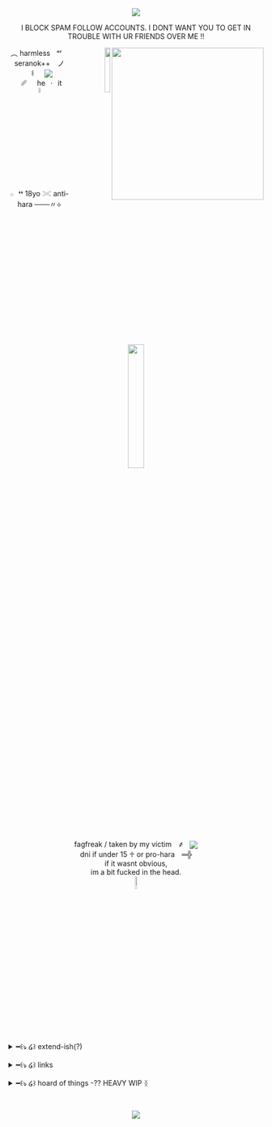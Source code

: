 <p align="center"><img src="https://file.garden/Z7-3jqElunno9Cjt/rescources/dividers/IMG-1057.png" /> 
<p align="center"> I BLOCK SPAM FOLLOW ACCOUNTS. I DONT WANT YOU TO GET IN TROUBLE WITH UR FRIENDS OVER ME !!

<p align="right"><p align="right"><a href="https://www.last.fm/user/AUTROCITIY"><img align="right" width="300" src="https://lastfm.dedomil.workers.dev/AUTROCITIY?dark"></a> <img src="https://file.garden/Z7-3jqElunno9Cjt/rescources/pngs/untitdled370(2).png"  align="right" width="15%">


<p align="center">
︵ harmlessㅤᵒʳㅤseranok++⠀ ノ <br> 
⠀꒰⠀⠀<img src="https://i.postimg.cc/gkPvS8x7/IMG_2151.gif"  align="center" >⠀⠀␥⠀⠀he⠀·⠀itㅤ<img src="https://file.garden/Z7-3jqElunno9Cjt/rescources/blinkies%20and%20things/buttons/fb9dff7e405adeef757d7fd8bf191a10ccf348ee.gifv" align="center" width="5%" > <br>
𓏼⠀❛❛ 18yo 𓏵 anti-hara   ───〃⟡ <br>
<img src="https://i.postimg.cc/mZzD845p/IMG_1136.png" align="center" width="25%" ><br>
fagfreak / taken by my victim　҂ㅤ<img src="https://i.postimg.cc/8ChHP4fL/IMG_2002.gif" align="center" > <br>
dni if under 15  ♱   or pro-hara　═╬<br>
if it wasnt obvious, <br>im a bit fucked in the head.<br>
  <img src="https://i.postimg.cc/661dKgbD/IMG_1990.gif" align="center" width="8%" ><br>
<details>
  <summary>━꒰ঌ ໒꒱  extend-ish(?)</summary>
  <p align="center">
  I mostly go by Harmless on this alt. but I am a hoarder at heart and have alot of names, same goes for pronouns sets.. I will link everything below :3<br>
  I am 18 years old, born in 2007 (please keep in mind though that I can act very immature at times, soz)<br>
  I really like roblox admins and hackers and myths, honestly more than I actually play the game... I really like Merely, he is my favorite.<br>
  If it wasnt obvious, i am anti-anti and also dabble in darkshipping. Idgaf if you want to moralfag about it, I don't want to hear about it.<br>
  I am not a kodocon, I have never been a kodocon. Do not accuse me of being a kodocon. Yes, I am proship, but I draw the line at zoophilia. If you think fictional zoophilia is okay (liek feral) then dni, you're gross.<br>
  I am happily married to my darling boy, we have a beautiful victimxabuser relationship and I love him alot, we are seramerely (even if he doesnt know who they are<3)<br> 
  If u want to add me anywhere then discord is your best bet, I am mutilaetion on discord aswell, however do keep in mind that this is an alt account and I will not be as active on there as on my main.<br>
  I am a gross individual, I have gross interests, I do gross things. Be aware<br>
    <br>
⋆˙⟡ c+h is always fine, but I'd rather not be covered. additionally, I am strictly dniuid when im with my boyfriend (who's the only one i really sit with, so you'll know.)<br>
if you ever see me anywhere thats not the protree with someone, PLEASE do not come up to me, I don't want to lose friends over this. <br>
Besides that, I am basically always offtab... And even if you W2i i probably won't see it in time... I promise I'm not ignoring you I'm just busy doing fuckall
    

  DNI if youre pro-harassment, under 15, or anyone i've cut ties with. You know who you are.

  
</details>
<br>
<details>
  <summary>━꒰ঌ ໒꒱  links</summary>
  <p align="center">
  <a href="https://mutilaetion.atabook.org/">atabook</a> <a href="https://mutilaetion.straw.page/">strawpage</a> <a href="https://en.pronouns.page/@GEN0CIDER">en.prns</a> <a href="https://pronouns.cc/@raptophilia">prns.cc(wip)</a> 
  </details>
<br>
  <details>
  <summary>━꒰ঌ ໒꒱ hoard of things -?? HEAVY WIP ᛝ </summary>
      everything on here is ffa, idm if u take anything.
    <br>
           <details>
        <summary>━ buttons </summary>
     <p align="center">
    </details>
             <details>
        <summary>━ blinkies </summary>
               <p align="center">
      <img src="https://file.garden/Z7-3jqElunno9Cjt/rescources/blinkies%20and%20things/blinkies/blinkiesCafe-yR.gif"width=200 /> <img src="https://file.garden/Z7-3jqElunno9Cjt/rescources/blinkies%20and%20things/blinkies/blinkiesCafe-HX.gif"width=200 /> <img src="https://file.garden/Z7-3jqElunno9Cjt/rescources/blinkies%20and%20things/blinkies/blinkiesCafe-EC.gif"width=200 /> <img src="https://file.garden/Z7-3jqElunno9Cjt/rescources/blinkies%20and%20things/blinkies/blinkiesCafe-ju.gif"width=200 /> <img src="https://file.garden/Z7-3jqElunno9Cjt/rescources/blinkies%20and%20things/blinkies/blinkiesCafe-cs.gif"width=200 /> <img src="https://file.garden/Z7-3jqElunno9Cjt/rescources/blinkies%20and%20things/blinkies/f9569fad72f275b61e4f3af2ac6b083cbefa91f4.gifv"width=200 /> <img src="https://file.garden/Z7-3jqElunno9Cjt/rescources/blinkies%20and%20things/blinkies/a4068cef73b51c0654cfabc6426e97f1080fb23c.gifv"width=200 /> <img src="https://file.garden/Z7-3jqElunno9Cjt/rescources/blinkies%20and%20things/blinkies/2e5b388b0742e7f7b0d9b6fae7c062e6f4ac8109.gifv"width=200 />
    </details>
             <details>
        <summary>━ stamps </summary>
      <img src="https://64.media.tumblr.com/8a6f113f20cc84cb05f4a8b11400866a/d8ca679b81c78522-3a/s100x200/23b5155a2addab355009cd6da1d2c717eaa0ebca.gifv"width=100 />
    </details>
             <details>
        <summary>━ flags </summary>
     <p align="center">
    </details>
     
    </details>
    <p align="center">     
               <br>
 <p align="center"><img src="https://i.postimg.cc/Bv0HG6dv/IMG-1056.png" /> 
